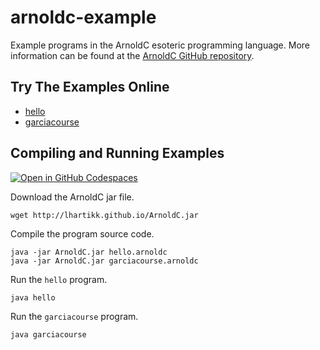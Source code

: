 # arnoldc-example

Example programs in the ArnoldC esoteric programming language. More information can be found at the [ArnoldC GitHub repository](https://github.com/lhartikk/ArnoldC).

## Try The Examples Online

- [hello](https://tio.run/##DcmxCoAgFAXQ3a@4ubT0E4YPlFIhX0VjZJskuPT51lnPWZ@S09Wa5T4imrCzdSQAVvMEDmBDMMprSHPnXAa8pebUSXGE9Y@NMBJ5MC3OesWkW/sA 'ArnoldC – Try It Online')
- [garciacourse](https://tio.run/##rVPBjpswEL3zFU97yaVKm@1hpd4MTMCKwdQ2QRzZhaaoG4hIaNWvTw1h06rJVtGqN894PO/Nm@eia9rn8ul4FFwbimEkIsKaVA6PKVqmQuTYdXVz8KJEf1wsFg5gmFgNlSYkhCz2cZdVKLoKdQO/@F6XwWyPpGs3XbHd1s0Gomg2fbGp9nhq@25fzefzOydk2jAIhrWFZu/gMjd3nBt5PNzMI64OP9ruG/xqX2@a/0Fg7OBwxEQ@cpkqeEJaDvoUuFIajYHOGEbSSOXlniCUxU/LOiTbMlQWJmIaRhFh92zzGOqhySDVSBN8uF7blFdrbTKw4aSGF8okIfXSOCRF4BpRDh6vuWGGy3iic2plR0QszXh@ie38g8oUyzQIR7FfQZkovRnl/hLFJY@l2rabRQgkj4MBU7MciSCmz4r5EtzYltmFR2GfCmH72LV6K@eEH7L1QACKdEKewVIqCBlw7xbIacqrkA9vgASuWjhve1TNoeqqEgUeixJNv32sun9YlpuZhg5lZnhEznXb1M2uP7zmnEsWNDDAAvUXmL7a2yW@N1@t7@0BbYf74SJqmyGfVWUzVnzCHSaDjM5nWo/fiCn9B/xZv5NiyFg8Gorp1ckTcNPYCyGX@JySHjx0@k2/S0dNLdfI5nVmXWcvo4h8zgyJfBjo7yWNX3Yi4ZzX4tLw0UlFPLYv/eNx8Qs 'ArnoldC – Try It Online')

## Compiling and Running Examples

[![Open in GitHub Codespaces](https://github.com/codespaces/badge.svg)](https://github.com/codespaces/new?hide_repo_select=true&ref=main&repo=1047548810)

Download the ArnoldC jar file.

```
wget http://lhartikk.github.io/ArnoldC.jar
```

Compile the program source code.

```
java -jar ArnoldC.jar hello.arnoldc
java -jar ArnoldC.jar garciacourse.arnoldc
```

Run the `hello` program.

```
java hello
```

Run the `garciacourse` program.

```
java garciacourse
```
